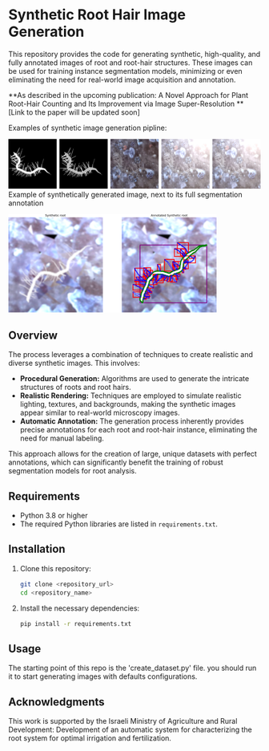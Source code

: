 # Synthetic Root Hair Image Generation

This repository provides the code for generating synthetic, high-quality, and fully annotated images of root and root-hair structures. These images can be used for training instance segmentation models, minimizing or even eliminating the need for real-world image acquisition and annotation.

**As described in the upcoming publication: A Novel Approach for Plant Root-Hair Counting
 and Its Improvement via Image Super-Resolution ** [Link to the paper will be updated soon]

Examples of synthetic image generation pipline:

![App Screenshot](./README_images/pipline.png)
Example of synthetically generated image, next to its full segmentation annotation

![App Screenshot](./README_images/annotated_examples.png)


## Overview

The process leverages a combination of techniques to create realistic and diverse synthetic images. This involves:

* **Procedural Generation:** Algorithms are used to generate the intricate structures of roots and root hairs.
* **Realistic Rendering:** Techniques are employed to simulate realistic lighting, textures, and backgrounds, making the synthetic images appear similar to real-world microscopy images.
* **Automatic Annotation:** The generation process inherently provides precise annotations for each root and root-hair instance, eliminating the need for manual labeling.

This approach allows for the creation of large, unique datasets with perfect annotations, which can significantly benefit the training of robust segmentation models for root analysis.

## Requirements

* Python 3.8 or higher
* The required Python libraries are listed in `requirements.txt`.

## Installation

1.  Clone this repository:
    ```bash
    git clone <repository_url>
    cd <repository_name>
    ```
2.  Install the necessary dependencies:
    ```bash
    pip install -r requirements.txt
    ```

## Usage

The starting point of this repo is the 'create_dataset.py' file. you should run it to start generating images
with defaults configurations. 

## Acknowledgments

This work is supported by the Israeli Ministry of Agriculture and Rural Development: Development of an automatic system for characterizing the root system for optimal irrigation and fertilization.